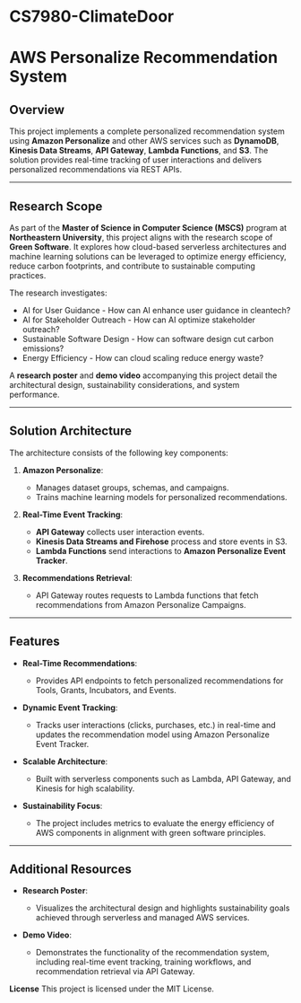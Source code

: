 # CS7980-ClimateDoor

# AWS Personalize Recommendation System

## Overview

This project implements a complete personalized recommendation system using **Amazon Personalize** and other AWS services such as **DynamoDB**, **Kinesis Data Streams**, **API Gateway**, **Lambda Functions**, and **S3**. The solution provides real-time tracking of user interactions and delivers personalized recommendations via REST APIs.

---

## Research Scope

As part of the **Master of Science in Computer Science (MSCS)** program at **Northeastern University**, this project aligns with the research scope of **Green Software**. It explores how cloud-based serverless architectures and machine learning solutions can be leveraged to optimize energy efficiency, reduce carbon footprints, and contribute to sustainable computing practices.

The research investigates:
- AI for User Guidance - How can AI enhance user guidance in cleantech?
- AI for Stakeholder Outreach - How can AI optimize stakeholder outreach?
- Sustainable Software Design - How can software design cut carbon emissions?
- Energy Efficiency - How can cloud scaling reduce energy waste?

A **research poster** and **demo video** accompanying this project detail the architectural design, sustainability considerations, and system performance.

---

## Solution Architecture

The architecture consists of the following key components:

1. **Amazon Personalize**:
   - Manages dataset groups, schemas, and campaigns.
   - Trains machine learning models for personalized recommendations.

2. **Real-Time Event Tracking**:
   - **API Gateway** collects user interaction events.
   - **Kinesis Data Streams and Firehose** process and store events in S3.
   - **Lambda Functions** send interactions to **Amazon Personalize Event Tracker**.

3. **Recommendations Retrieval**:
   - API Gateway routes requests to Lambda functions that fetch recommendations from Amazon Personalize Campaigns.

---

## Features

- **Real-Time Recommendations**:
  - Provides API endpoints to fetch personalized recommendations for Tools, Grants, Incubators, and Events.
  
- **Dynamic Event Tracking**:
  - Tracks user interactions (clicks, purchases, etc.) in real-time and updates the recommendation model using Amazon Personalize Event Tracker.

- **Scalable Architecture**:
  - Built with serverless components such as Lambda, API Gateway, and Kinesis for high scalability.

- **Sustainability Focus**:
  - The project includes metrics to evaluate the energy efficiency of AWS components in alignment with green software principles.

---

## Additional Resources

- **Research Poster**:
  - Visualizes the architectural design and highlights sustainability goals achieved through serverless and managed AWS services.

- **Demo Video**:
  - Demonstrates the functionality of the recommendation system, including real-time event tracking, training workflows, and recommendation retrieval via API Gateway.
 
**License**
This project is licensed under the MIT License.

